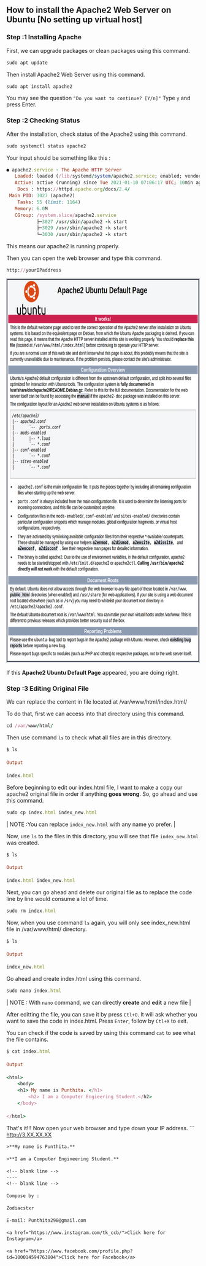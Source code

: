 ## How to install the Apache2 Web Server on Ubuntu [No setting up virtual host]

### Step :1 Installing Apache

First, we can upgrade packages or clean packages using this command.

```ruby
sudo apt update
```

Then install Apache2 Web Server using this command.

```ruby
sudo apt install apache2
```

You may see the question ``` "Do you want to continue? [Y/n]" ``` Type ```y``` and press Enter.

### Step :2 Checking Status

After the installation, check status of the Apache2 using this command.

```ruby
sudo systemctl status apache2
```

Your input should be something like this :

```ruby
● apache2.service - The Apache HTTP Server
   Loaded: loaded (/lib/systemd/system/apache2.service; enabled; vendor preset: enabled)
   Active: active (running) since Tue 2021-01-10 07:06:17 UTC; 10min ago
    Docs : https://httpd.apache.org/docs/2.4/
 Main PID: 3027 (apache2)
    Tasks: 55 (limit: 1164)
   Memory: 6.0M
   CGroup: /system.slice/apache2.service
           ├─3027 /usr/sbin/apache2 -k start
           ├─3029 /usr/sbin/apache2 -k start
           └─3030 /usr/sbin/apache2 -k start
```

This means our apache2 is running properly. 

Then you can open the web browser and type this command. 

```ruby
http://yourIPaddress
```

<img src="apache.png" width="700" height="1000" />

If this **Apache2 Ubuntu Default Page** appeared, you are doing right.

### Step :3 Editing Original File

We can replace the content in file located at /var/www/html/index.html/

To do that, first we can access into that directory using this command.

```ruby
cd /var/www/html/
```

Then use command ```ls``` to check what all files are in this directory.

```ruby
$ ls

Output

index.html  
```

Before beginning to edit our index.html file, I want to make a copy our apache2 original file in order if anything **goes wrong**. So, go ahead and use this command.

```ruby
sudo cp index.html index_new.html 
```

| NOTE :You can replace ```index_new.html``` with any name yo prefer. |

Now, use ```ls``` to the files in this directory, you will see that file ```index_new.html``` was created.

```ruby
$ ls

Output

index.html index_new.html
```

Next, you can go ahead and delete our original file as to replace the code line by line would consume a lot of time.

```ruby
sudo rm index.html
```

Now, when you use command ```ls``` again, you will only see index_new.html file in /var/www/html/ directory.

```ruby
$ ls

Output 

index_new.html 
```

Go ahead and create index.html using this command.

```ruby
sudo nano index.html 
```
| NOTE : With ```nano``` command, we can directly **create** and **edit** a new file |

After editting the file, you can save it by press ```Ctl+O```. It will ask whether you want to save the code in index.html. Press ```Enter```, follow by ```Ctl+X``` to exit.

You can check if the code is saved by using this command ```cat``` to see what the file contains.

```ruby
$ cat index.html

Output

<html>
	<body> 
	<h1> My name is Punthita. </h1>
		<h2> I am a Computer Engieering Student.</h2>
	</body>

</html>
```

That's it!!! Now open your web browser and type down your IP address. ```
http://3.XX.XX.XX   
```
>**My name is Punthita.**

>**I am a Computer Engineering Student.**
 
<!-- blank line -->
----
<!-- blank line -->

Compose by :

Zodiacstxr

E-mail: Punthita298@gmail.com

<a href="https://www.instagram.com/tk_ccb/">Click here for Instagram</a>
 
<a href="https://www.facebook.com/profile.php?id=100014594763804">Click here for Facebook</a>